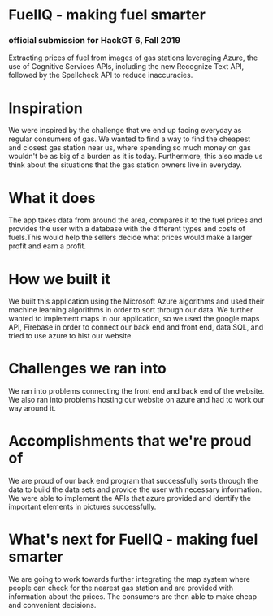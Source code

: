 # FuelIQ - making fuel smarter
### official submission for HackGT 6, Fall 2019 ###
Extracting prices of fuel from images of gas stations leveraging Azure, the use of Cognitive Services APIs, including the new Recognize Text API, followed by the Spellcheck API to reduce inaccuracies.

# Inspiration
We were inspired by the challenge that we end up facing everyday as regular consumers of gas. We wanted to find a way to find the cheapest and closest gas station near us, where spending so much money on gas wouldn't be as big of a burden as it is today. Furthermore, this also made us think about the situations that the gas station owners live in everyday.

# What it does
The app takes data from around the area, compares it to the fuel prices and provides the user with a database with the different types and costs of fuels.This would help the sellers decide what prices would make a larger profit and earn a profit.

# How we built it
We built this application using the Microsoft Azure algorithms and used their machine learning algorithms in order to sort through our data. We further wanted to implement maps in our application, so we used the google maps API, Firebase in order to connect our back end and front end, data SQL, and tried to use azure to hist our website.

# Challenges we ran into
We ran into problems connecting the front end and back end of the website. We also ran into problems hosting our website on azure and had to work our way around it.

# Accomplishments that we're proud of
We are proud of our back end program that successfully sorts through the data to build the data sets and provide the user with necessary information. We were able to implement the APIs that azure provided and identify the important elements in pictures successfully.

# What's next for FuelIQ - making fuel smarter
We are going to work towards further integrating the map system where people can check for the nearest gas station and are provided with information about the prices. The consumers are then able to make cheap and convenient decisions.
